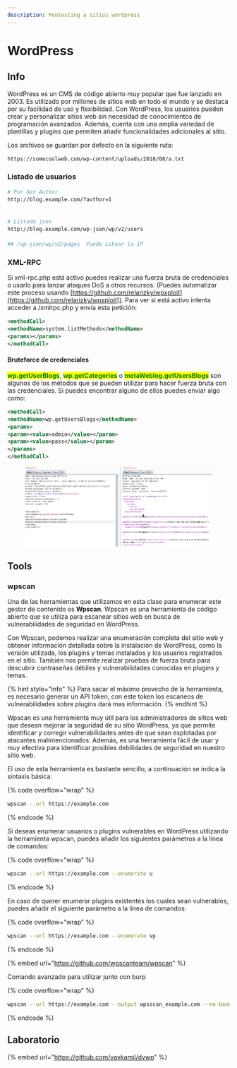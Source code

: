```yaml
---
description: Pentesting a sitios wordpress
---
```


# WordPress

## Info

WordPress es un CMS de código abierto muy popular que fue lanzado en 2003. Es utilizado por millones de sitios web en todo el mundo y se destaca por su facilidad de uso y flexibilidad. Con WordPress, los usuarios pueden crear y personalizar sitios web sin necesidad de conocimientos de programación avanzados. Además, cuenta con una amplia variedad de plantillas y plugins que permiten añadir funcionalidades adicionales al sitio.



Los archivos se guardan por defecto en la siguiente ruta:

```
https://somecoolweb.com/wp-content/uploads/2018/08/a.txt
```

### Listado de usuarios

```bash
# Por Get Author
http://blog.example.com/?author=1


# Listado json
http://blog.example.com/wp-json/wp/v2/users

## /wp-json/wp/v2/pages  Puede Likear la IP
```

### XML-RPC

Si xml-rpc.php está activo puedes realizar una fuerza bruta de credenciales o usarlo para lanzar ataques DoS a otros recursos. (Puedes automatizar este proceso usando [https://github.com/relarizky/wpxploit](https://github.com/relarizky/wpxploit)). Para ver si está activo intenta acceder a /xmlrpc.php y envía esta petición:

```xml
<methodCall>
<methodName>system.listMethods</methodName>
<params></params>
</methodCall>
```

#### Bruteforce de credenciales

<mark style="color:green;">**wp.getUserBlogs**</mark>, <mark style="color:green;">**wp.getCategories**</mark> o <mark style="color:green;">**metaWeblog.getUsersBlogs**</mark> son algunos de los métodos que se pueden utilizar para hacer fuerza bruta con las credenciales. Si puedes encontrar alguno de ellos puedes enviar algo como:

```xml
<methodCall>
<methodName>wp.getUsersBlogs</methodName>
<params>
<param><value>admin</value></param>
<param><value>pass</value></param>
</params>
</methodCall>
```

<figure><img src="../../../.gitbook/assets/image (3) (1).png" alt=""><figcaption></figcaption></figure>

## Tools

### wpscan

Una de las herramientas que utilizamos en esta clase para enumerar este gestor de contenido es **Wpscan**. Wpscan es una herramienta de código abierto que se utiliza para escanear sitios web en busca de vulnerabilidades de seguridad en WordPress.

Con Wpscan, podemos realizar una enumeración completa del sitio web y obtener información detallada sobre la instalación de WordPress, como la versión utilizada, los plugins y temas instalados y los usuarios registrados en el sitio. También nos permite realizar pruebas de fuerza bruta para descubrir contraseñas débiles y vulnerabilidades conocidas en plugins y temas.&#x20;

{% hint style="info" %}
Para sacar el máximo provecho de la herramienta, es necesario generar un API token, con este token los escaneos de vulnerabilidades sobre plugins dará mas información.
{% endhint %}

Wpscan es una herramienta muy útil para los administradores de sitios web que desean mejorar la seguridad de su sitio WordPress, ya que permite identificar y corregir vulnerabilidades antes de que sean explotadas por atacantes malintencionados. Además, es una herramienta fácil de usar y muy efectiva para identificar posibles debilidades de seguridad en nuestro sitio web.

El uso de esta herramienta es bastante sencillo, a continuación se indica la sintaxis básica:

{% code overflow="wrap" %}
```bash
wpscan --url https://example.com
```
{% endcode %}

Si deseas enumerar usuarios o plugins vulnerables en WordPress utilizando la herramienta wpscan, puedes añadir los siguientes parámetros a la línea de comandos:

{% code overflow="wrap" %}
```bash
wpscan --url https://example.com --enumerate u
```
{% endcode %}

En caso de querer enumerar plugins existentes los cuales sean vulnerables, puedes añadir el siguiente parámetro a la línea de comandos:

{% code overflow="wrap" %}
```bash
wpscan --url https://example.com --enumerate vp
```
{% endcode %}

{% embed url="https://github.com/wpscanteam/wpscan" %}

Comando avanzado para utilizar junto con burp

{% code overflow="wrap" %}
```bash
wpscan --url https://example.com --output wpsscan_example.com --no-banner --random-user-agent --disable-tls-checks --proxy http://127.0.0.1:8080 --api-token <API-WPSScan> --no-update
```
{% endcode %}

## Laboratorio

{% embed url="https://github.com/vavkamil/dvwp" %}
